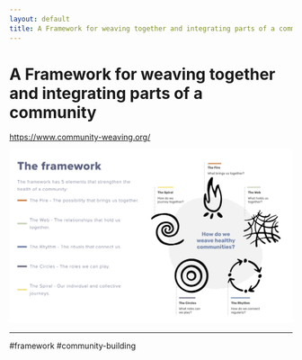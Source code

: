 ```yaml
---
layout: default
title: A Framework for weaving together and integrating parts of a community
---
```

# A Framework for weaving together and integrating parts of a community

https://www.community-weaving.org/

![](media/cleanshot_2024-07-17-at-14-56-53@2x.png)

_______

#framework #community-building